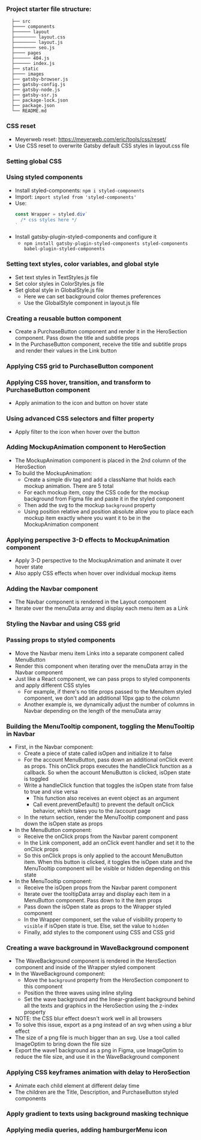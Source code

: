 ### Project starter file structure:
```
  ├── src
  ├──── components
  ├────── layout
  ├──────── layout.css
  ├──────── layout.js
  ├──────── seo.js
  ├──── pages
  ├────── 404.js
  ├────── index.js
  ├── static
  ├──── images
  ├── gatsby-browser.js
  ├── gatsby-config.js
  ├── gatsby-node.js
  ├── gatsby-ssr.js
  ├── package-lock.json
  ├── package.json
  └── README.md
```

### CSS reset
- Meyerweb reset: https://meyerweb.com/eric/tools/css/reset/
- Use CSS reset to overwrite Gatsby default CSS styles in layout.css file

### Setting global CSS

### Using styled components
- Install styled-components: `npm i styled-components`
- Import: `import styled from 'styled-components'`
- Use:
  ``` js
  const Wrapper = styled.div`
    /* css styles here */
  `
  ```
- Install gatsby-plugin-styled-components and configure it
  - `npm install gatsby-plugin-styled-components styled-components babel-plugin-styled-components`

### Setting text styles, color variables, and global style
- Set text styles in TextStyles.js file
- Set color styles in ColorStyles.js file
- Set global style in GlobalStyle.js file
  - Here we can set background color themes preferences
  - Use the GlobalStyle component in layout.js file

### Creating a reusable button component
- Create a PurchaseButton component and render it in the HeroSection component. Pass down the title and subtitle props
- In the PurchaseButton component, receive the title and subtitle props and render their values in the Link button

### Applying CSS grid to PurchaseButton component

### Applying CSS hover, transition, and transform to PurchaseButton component
- Apply animation to the icon and button on hover state

### Using advanced CSS selectors and filter property
- Apply filter to the icon when hover over the button

### Adding MockupAnimation component to HeroSection
- The MockupAnimation component is placed in the 2nd column of the HeroSection
- To build the MockupAnimation:
  - Create a simple div tag and add a className that holds each mockup animation. There are 5 total
  - For each mockup item, copy the CSS code for the mockup background from Figma file and paste it in the styled component
  - Then add the svg to the mockup `background` property
  - Using position relative and position absolute allow you to place each mockup item exactly where you want it to be in the MockupAnimation component

### Applying perspective 3-D effects to MockupAnimation component
- Apply 3-D perspective to the MockupAnimation and animate it over hover state
- Also apply CSS effects when hover over individual mockup items

### Adding the Navbar component
- The Navbar component is rendered in the Layout component
- Iterate over the menuData array and display each menu item as a Link

### Styling the Navbar and using CSS grid

### Passing props to styled components
- Move the Navbar menu item Links into a separate component called MenuButton
- Render this component when iterating over the menuData array in the Navbar component
- Just like a React component, we can pass props to styled components and apply different CSS styles
  - For example, if there's no title props passed to the MenuItem styled component, we don't add an additional 10px gap to the column
  - Another example is, we dynamically adjust the number of columns in Navbar depending on the length of the menuData array

### Building the MenuTooltip component, toggling the MenuTooltip in Navbar
- First, in the Navbar component:
  - Create a piece of state called isOpen and initialize it to false
  - For the account MenuButton, pass down an additional onClick event as props. This onClick props executes the handleClick function as a callback. So when the account MenuButton is clicked, isOpen state is toggled
  - Write a handleClick function that toggles the isOpen state from false to true and vise versa
    - This function also receives an event object as an argument
    - Call event.preventDefault() to prevent the default onClick behavior, which takes you to the /account page
  - In the return section, render the MenuTooltip component and pass down the isOpen state as props
- In the MenuButton component:
  - Receive the onClick props from the Navbar parent component
  - In the Link component, add an onClick event handler and set it to the onClick props
  - So this onClick props is only applied to the account MenuButton item. When this button is clicked, it toggles the isOpen state and the MenuTooltip component will be visible or hidden depending on this state
- In the MenuTooltip component:
  - Receive the isOpen props from the Navbar parent component
  - Iterate over the tooltipData array and display each item in a MenuButton component. Pass down to it the item props
  - Pass down the isOpen state as props to the Wrapper styled component
  - In the Wrapper component, set the value of visibility property to `visible` if isOpen state is true. Else, set the value to `hidden`
  - Finally, add styles to the component using CSS and CSS grid

### Creating a wave background in WaveBackground component
- The WaveBackground component is rendered in the HeroSection component and inside of the Wrapper styled component
- In the WaveBackground component:
  - Move the `background` property from the HeroSection component to this component
  - Position the three waves using inline styling
  - Set the wave background and the linear-gradient background behind all the texts and graphics in the HeroSection using the z-index property
- NOTE: the CSS blur effect doesn't work well in all browsers
- To solve this issue, export as a png instead of an svg when using a blur effect
- The size of a png file is much bigger than an svg. Use a tool called ImageOptim to bring down the file size
- Export the wave1 background as a png in Figma, use ImageOptim to reduce the file size, and use it in the WaveBackground component

### Applying CSS keyframes animation with delay to HeroSection
- Animate each child element at different delay time
- The children are the Title, Description, and PurchaseButton styled components

### Apply gradient to texts using background masking technique

### Applying media queries, adding hamburgerMenu icon